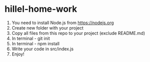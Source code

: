 # hillel-home-work

1. You need to install Node.js from https://nodejs.org
2. Create new folder with your project
3. Copy all files from this repo to your project (exclude README.md)
4. In terminal - git init
5. In terminal - npm install
6. Write your code in src/index.js
7. Enjoy!

